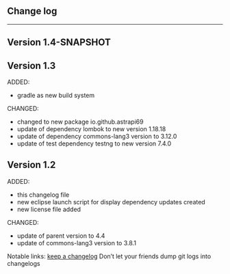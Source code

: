 ## Change log
----------------------

Version 1.4-SNAPSHOT
-------------

Version 1.3
-------------

ADDED:

- gradle as new build system

CHANGED:

- changed to new package io.github.astrapi69
- update of dependency lombok to new version 1.18.18
- update of dependency commons-lang3 version to 3.12.0
- update of test dependency testng to new version 7.4.0

Version 1.2
-------------

ADDED:

- this changelog file
- new eclipse launch script for display dependency updates created
- new license file added

CHANGED:

- update of parent version to 4.4
- update of commons-lang3 version to 3.8.1

Notable links:
[keep a changelog](http://keepachangelog.com/en/1.0.0/) Don’t let your friends dump git logs into
changelogs
